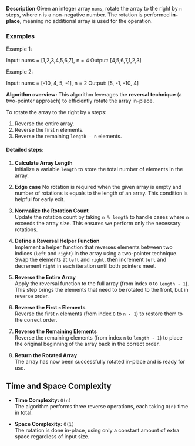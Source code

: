 **Description**
Given an integer array `nums`, rotate the array to the right by `n` steps, where `n` is a non-negative number. The rotation is performed **in-place**, meaning no additional array is used for the operation.

### Examples
Example 1:

Input: nums = [1,2,3,4,5,6,7], n = 4
Output: [4,5,6,7,1,2,3]

Example 2:

Input: nums = [-10, 4, 5, -1], n = 2
Output: [5, -1, -10, 4]

**Algorithm overview:**
This algorithm leverages the **reversal technique** (a two-pointer approach) to efficiently rotate the array in-place.

To rotate the array to the right by `n` steps:

1.  Reverse the entire array.
2.  Reverse the first `n` elements.
3.  Reverse the remaining `length - n` elements.

#### Detailed steps:

1. **Calculate Array Length**  
   Initialize a variable `length` to store the total number of elements in the array.

2. **Edge case**
   No rotation is required when the given array is empty and number of rotations is equals to the length of an array. This condition is helpful for early exit.
   
3. **Normalize the Rotation Count**  
   Update the rotation count by taking `n % length` to handle cases where `n` exceeds the array size. This ensures we perform only the necessary rotations.

4. **Define a Reversal Helper Function**  
   Implement a helper function that reverses elements between two indices (`left` and `right`) in the array using a two-pointer technique. Swap the elements at `left` and `right`, then increment `left` and decrement `right` in each iteration until both pointers meet.

5. **Reverse the Entire Array**  
   Apply the reversal function to the full array (from index `0` to `length - 1`). This step brings the elements that need to be rotated to the front, but in reverse order.

6. **Reverse the First `n` Elements**  
   Reverse the first `n` elements (from index `0` to `n - 1`) to restore them to the correct order.

7. **Reverse the Remaining Elements**  
   Reverse the remaining elements (from index `n` to `length - 1`) to place the original beginning of the array back in the correct order.

8. **Return the Rotated Array**  
   The array has now been successfully rotated in-place and is ready for use.

## Time and Space Complexity

- **Time Complexity:** `O(n)`  
  The algorithm performs three reverse operations, each taking `O(n)` time in total.

- **Space Complexity:** `O(1)`  
  The rotation is done in-place, using only a constant amount of extra space regardless of input size.

